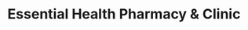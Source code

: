 ---
title: "Essential Health Pharmacy & Clinic"
url: /gordons-bay/essential-health-pharmacy-and-clinic/
shop: chemist
---